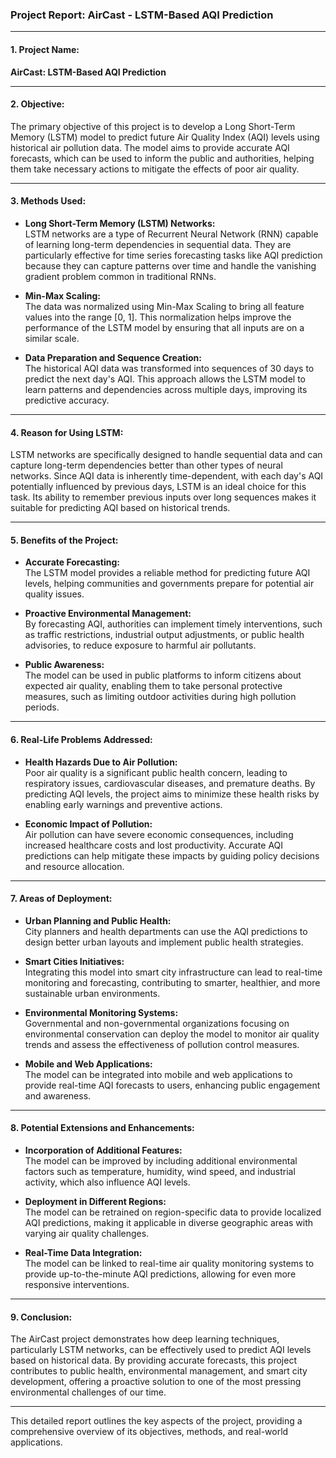 ### **Project Report: AirCast - LSTM-Based AQI Prediction**

---

#### **1. Project Name:**
**AirCast: LSTM-Based AQI Prediction**

---

#### **2. Objective:**
The primary objective of this project is to develop a Long Short-Term Memory (LSTM) model to predict future Air Quality Index (AQI) levels using historical air pollution data. 
The model aims to provide accurate AQI forecasts, which can be used to inform the public and authorities, helping them take necessary actions to mitigate the effects of poor air quality.

---

#### **3. Methods Used:**

- **Long Short-Term Memory (LSTM) Networks:**  
  LSTM networks are a type of Recurrent Neural Network (RNN) capable of learning long-term dependencies in sequential data.
  They are particularly effective for time series forecasting tasks like AQI prediction because they can capture patterns over time and handle the vanishing gradient problem common in traditional RNNs.

- **Min-Max Scaling:**  
  The data was normalized using Min-Max Scaling to bring all feature values into the range [0, 1]. This normalization helps improve the performance of the LSTM model by ensuring that all inputs are on a similar scale.

- **Data Preparation and Sequence Creation:**  
  The historical AQI data was transformed into sequences of 30 days to predict the next day's AQI. This approach allows the LSTM model to learn patterns and dependencies across multiple days, improving its predictive accuracy.

---

#### **4. Reason for Using LSTM:**
LSTM networks are specifically designed to handle sequential data and can capture long-term dependencies better than other types of neural networks. 
Since AQI data is inherently time-dependent, with each day's AQI potentially influenced by previous days, LSTM is an ideal choice for this task. 
Its ability to remember previous inputs over long sequences makes it suitable for predicting AQI based on historical trends.

---

#### **5. Benefits of the Project:**

- **Accurate Forecasting:**  
  The LSTM model provides a reliable method for predicting future AQI levels, helping communities and governments prepare for potential air quality issues.

- **Proactive Environmental Management:**  
  By forecasting AQI, authorities can implement timely interventions, such as traffic restrictions, industrial output adjustments, or public health advisories, to reduce exposure to harmful air pollutants.

- **Public Awareness:**  
  The model can be used in public platforms to inform citizens about expected air quality, enabling them to take personal protective measures, such as limiting outdoor activities during high pollution periods.

---

#### **6. Real-Life Problems Addressed:**

- **Health Hazards Due to Air Pollution:**  
  Poor air quality is a significant public health concern, leading to respiratory issues, cardiovascular diseases, and premature deaths.
  By predicting AQI levels, the project aims to minimize these health risks by enabling early warnings and preventive actions.

- **Economic Impact of Pollution:**  
  Air pollution can have severe economic consequences, including increased healthcare costs and lost productivity. Accurate AQI predictions can help mitigate these impacts by guiding policy decisions and resource allocation.

---

#### **7. Areas of Deployment:**

- **Urban Planning and Public Health:**  
  City planners and health departments can use the AQI predictions to design better urban layouts and implement public health strategies.

- **Smart Cities Initiatives:**  
  Integrating this model into smart city infrastructure can lead to real-time monitoring and forecasting, contributing to smarter, healthier, and more sustainable urban environments.

- **Environmental Monitoring Systems:**  
  Governmental and non-governmental organizations focusing on environmental conservation can deploy the model to monitor air quality trends and assess the effectiveness of pollution control measures.

- **Mobile and Web Applications:**  
  The model can be integrated into mobile and web applications to provide real-time AQI forecasts to users, enhancing public engagement and awareness.

---

#### **8. Potential Extensions and Enhancements:**

- **Incorporation of Additional Features:**  
  The model can be improved by including additional environmental factors such as temperature, humidity, wind speed, and industrial activity, which also influence AQI levels.

- **Deployment in Different Regions:**  
  The model can be retrained on region-specific data to provide localized AQI predictions, making it applicable in diverse geographic areas with varying air quality challenges.

- **Real-Time Data Integration:**  
  The model can be linked to real-time air quality monitoring systems to provide up-to-the-minute AQI predictions, allowing for even more responsive interventions.

---

#### **9. Conclusion:**
The AirCast project demonstrates how deep learning techniques, particularly LSTM networks, can be effectively used to predict AQI levels based on historical data. 
By providing accurate forecasts, this project contributes to public health, environmental management, and smart city development, offering a proactive solution to one of the most pressing environmental challenges of our time.

---

This detailed report outlines the key aspects of the project, providing a comprehensive overview of its objectives, methods, and real-world applications.
